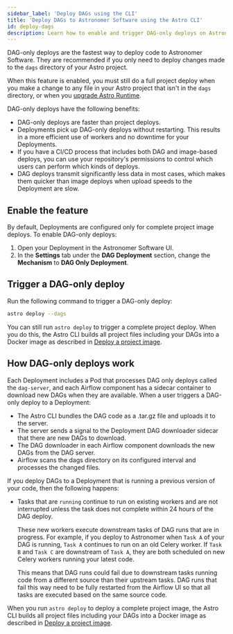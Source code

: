```yaml
---
sidebar_label: 'Deploy DAGs using the CLI'
title: 'Deploy DAGs to Astronomer Software using the Astro CLI'
id: deploy-dags
description: Learn how to enable and trigger DAG-only deploys on Astronomer Software.
---
```


DAG-only deploys are the fastest way to deploy code to Astronomer Software. They are recommended if you only need to deploy changes made to the `dags` directory of your Astro project.

When this feature is enabled, you must still do a full project deploy when you make a change to any file in your Astro project that isn't in the `dags` directory, or when you [upgrade Astro Runtime](manage-airflow-versions.md).

DAG-only deploys have the following benefits:

- DAG-only deploys are faster than project deploys.
- Deployments pick up DAG-only deploys without restarting. This results in a more efficient use of workers and no downtime for your Deployments.
- If you have a CI/CD process that includes both DAG and image-based deploys, you can use your repository's permissions to control which users can perform which kinds of deploys.
- DAG deploys transmit significantly less data in most cases, which makes them quicker than image deploys when upload speeds to the Deployment are slow.

## Enable the feature

By default, Deployments are configured only for complete project image deploys. To enable DAG-only deploys:

1. Open your Deployment in the Astronomer Software UI.
2. In the **Settings** tab under the **DAG Deployment** section, change the **Mechanism** to **DAG Only Deployment**. 

## Trigger a DAG-only deploy

Run the following command to trigger a DAG-only deploy:

```sh
astro deploy --dags
```

You can still run `astro deploy` to trigger a complete project deploy. When you do this, the Astro CLI builds all project files including your DAGs into a Docker image as described in [Deploy a project image](deploy-cli.md).

## How DAG-only deploys work

Each Deployment includes a Pod that processes DAG only deploys called the `dag-server`, and each Airflow component has a sidecar container to download new DAGs when they are available. When a user triggers a DAG-only deploy to a Deployment:

- The Astro CLI bundles the DAG code as a .tar.gz file and uploads it to the server.
- The server sends a signal to the Deployment DAG downloader sidecar that there are new DAGs to download.
- The DAG downloader in each Airflow component downloads the new DAGs from the DAG server.
- Airflow scans the dags directory on its configured interval and processes the changed files.

If you deploy DAGs to a Deployment that is running a previous version of your code, then the following happens:

- Tasks that are `running` continue to run on existing workers and are not interrupted unless the task does not complete within 24 hours of the DAG deploy.

    These new workers execute downstream tasks of DAG runs that are in progress. For example, if you deploy to Astronomer when `Task A` of your DAG is running, `Task A` continues to run on an old Celery worker. If `Task B` and `Task C` are downstream of `Task A`, they are both scheduled on new Celery workers running your latest code.

    This means that DAG runs could fail due to downstream tasks running code from a different source than their upstream tasks. DAG runs that fail this way need to be fully restarted from the Airflow UI so that all tasks are executed based on the same source code.

When you run `astro deploy` to deploy a complete project image, the Astro CLI builds all project files including your DAGs into a Docker image as described in [Deploy a project image](deploy-cli.md).